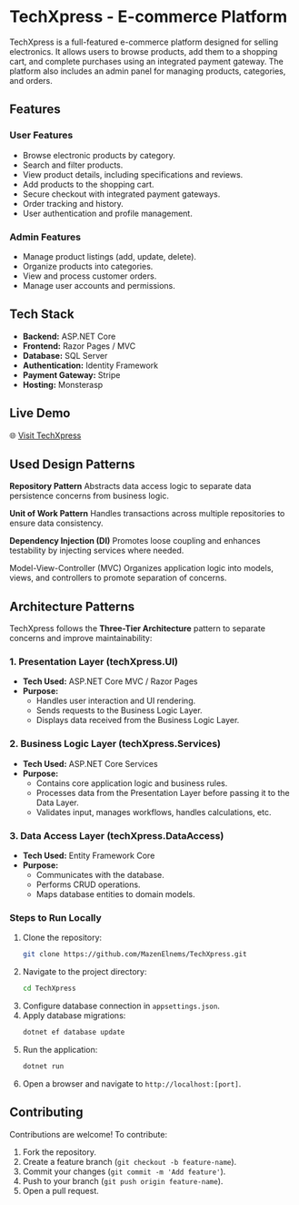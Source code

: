 # TechXpress - E-commerce Platform

TechXpress is a full-featured e-commerce platform designed for selling electronics. It allows users to browse products, add them to a shopping cart, and complete purchases using an integrated payment gateway. The platform also includes an admin panel for managing products, categories, and orders.

## Features

### User Features
- Browse electronic products by category.
- Search and filter products.
- View product details, including specifications and reviews.
- Add products to the shopping cart.
- Secure checkout with integrated payment gateways.
- Order tracking and history.
- User authentication and profile management.

### Admin Features
- Manage product listings (add, update, delete).
- Organize products into categories.
- View and process customer orders.
- Manage user accounts and permissions.

## Tech Stack

- **Backend:** ASP.NET Core
- **Frontend:** Razor Pages / MVC
- **Database:** SQL Server
- **Authentication:** Identity Framework
- **Payment Gateway:** Stripe 
- **Hosting:** Monsterasp

## Live Demo  
🌐 [Visit TechXpress](https://techxpress.tryasp.net/)  

## Used Design Patterns

**Repository Pattern**
Abstracts data access logic to separate data persistence concerns from business logic.

**Unit of Work Pattern**
Handles transactions across multiple repositories to ensure data consistency.

**Dependency Injection (DI)**
Promotes loose coupling and enhances testability by injecting services where needed.

Model-View-Controller (MVC)
Organizes application logic into models, views, and controllers to promote separation of concerns.

## Architecture Patterns
TechXpress follows the **Three-Tier Architecture** pattern to separate concerns and improve maintainability:

### 1. Presentation Layer (techXpress.UI)

- **Tech Used:** ASP.NET Core MVC / Razor Pages  
- **Purpose:**  
  - Handles user interaction and UI rendering.  
  - Sends requests to the Business Logic Layer.  
  - Displays data received from the Business Logic Layer.  

### 2. Business Logic Layer (techXpress.Services)

- **Tech Used:** ASP.NET Core Services  
- **Purpose:**  
  - Contains core application logic and business rules.  
  - Processes data from the Presentation Layer before passing it to the Data Layer.  
  - Validates input, manages workflows, handles calculations, etc.  

### 3. Data Access Layer (techXpress.DataAccess)

- **Tech Used:** Entity Framework Core  
- **Purpose:**  
  - Communicates with the database.  
  - Performs CRUD operations.  
  - Maps database entities to domain models.  


### Steps to Run Locally
1. Clone the repository:
   ```sh
   git clone https://github.com/MazenElnems/TechXpress.git
   ```
2. Navigate to the project directory:
   ```sh
   cd TechXpress
   ```
3. Configure database connection in `appsettings.json`.
4. Apply database migrations:
   ```sh
   dotnet ef database update
   ```
5. Run the application:
   ```sh
   dotnet run
   ```
6. Open a browser and navigate to `http://localhost:[port]`.

## Contributing
Contributions are welcome! To contribute:
1. Fork the repository.
2. Create a feature branch (`git checkout -b feature-name`).
3. Commit your changes (`git commit -m 'Add feature'`).
4. Push to your branch (`git push origin feature-name`).
5. Open a pull request.
